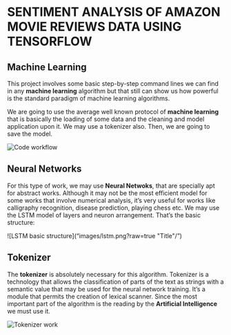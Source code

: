 # SENTIMENT ANALYSIS OF AMAZON MOVIE REVIEWS DATA USING TENSORFLOW

## Machine Learning

This project involves some basic step-by-step command lines we can find in any **machine learning** algorithm but that still can show us how powerful is the standard paradigm of machine learning algorithms. 

We are going to use the average well known protocol of **machine learning** that is basically the loading of some data and the cleaning and model application upon it. We may use a tokenizer also. Then, we are going to save the model.

![Code workflow](“images/workflow_sentiment_analysis.png/”)

## Neural Networks
For this type of work, we may use **Neural Netwoks**, that are specially apt for abstract works. Although it may not be the most efficient model for some works that involve numerical analysis, it’s very useful for works like calligraphy recognition, disease prediction, playing chess etc. We may use the LSTM model of layers and neuron  arrangement. That’s the basic structure:

![LSTM basic structure](“images/lstm.png?raw=true "Title"/”)

## Tokenizer

The **tokenizer** is absolutely necessary for this algorithm. Tokenizer is a technology that allows the classification of parts of the text as strings with a semantic value that may be used for the neural network training. It’s a module that permits the creation of lexical  scanner. Since the most important part of the algorithm is the reading by the **Artificial Intelligence** we must use it.

![Tokenizer work](“images/movie-was-good.PNG”)
